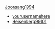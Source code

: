[Joonsang1994](https://github.com/Joonsang1994)
* [yourusernamehere](https://github.com/yourusernamehere)
* [Heisenberg99101](https://github.com/MFR414)
